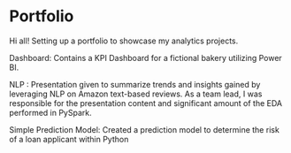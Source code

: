 # Portfolio

Hi all! Setting up a portfolio to showcase my analytics projects. 

Dashboard: Contains a KPI Dashboard for a fictional bakery utilizing Power BI. 

NLP : Presentation given to summarize trends and insights gained by leveraging NLP on Amazon text-based reviews. As a team lead, I was responsible for the presentation content and significant amount of the EDA performed in PySpark.

Simple Prediction Model: Created a prediction model to determine the risk of a loan applicant within Python

